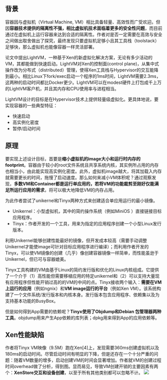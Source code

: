 ## 背景
容器因与虚拟机（Virtual Machine, VM）相比具备轻量、高效性而广受欢迎。但因**容器技术提供的隔离性不强，相比虚拟机技术面临着更多的安全性问题**，而目前通过在虚拟机上运行容器来达到合适的隔离性。作者对是否一定需要在高效与安全之间做出取舍做出了探究，最终发现只要虚拟机足够小且其工具栈（toolstack）足够快，那么虚拟机也能像容器一样灵活部署。

论文中提出LightVM，一种基于Xen的新虚拟化解决方案，无论有多少活动的VM，其都能做到快速启动。LightVM对Xen的控制面(control plane)，从集中式操作改为分布式（distributed）管理，使得Xen工具栈与Hypervisor的交互能降到最小。相比Linux下fork/exec启动一个程序的1ms时间，LightVM需要2.3ms，这两种的启动时间都比Docker更少。LightVM可以在modest硬件上打包成千上万的LightVM客户机，并且其内存和CPU使用率与进程相当。

LightVM设计的目标是在Hypervisor技术上提供轻量级虚拟化。更具体地说，要实现容器的一些典型特征：
- 快速启动
- 高实例化密度
- 暂停/启动时间

## 原理

要实现上述设计目标，首要是**缩小虚拟机的image大小和运行时内存的footprint**。容器由于较小的root文件系统且共享系统内核，其实例所占用的内存也相当小，由此能实现高实例化密度。此外，虚拟机image越大，将其加载入内存就需要更长的时间，拖慢了启动速度。那么如何来减小VM体积呢？通过观察发现，**多数VM和Container都是运行单应用的，若将VM的功能裁剪至刚好仅能满足所运行应用的需求**，将可以极大地降低VM的内存占用。

为此作者尝试了unikernel和Tinyx两种方式来创建适合单应用运行的最小镜像。 
- Unikernel：小型虚拟机，其中的简约操作系统（例如MiniOS ）直接链接目标应用程序。 
- Tinyx：作者开发的一个工具，用来为指定的应用程序创建一个小型Linux发行版本。

利用Unikernel能够创建性能最好的镜像，但开发成本较高（需要手动调整Unikernel才能使image可针对目标应用程序进行编译）；而利用作者开发的Tinyx，可以使VM镜像的创建（几乎）像创建容器镜像一样简单，而性能虽逊于Unikernel，但已可与容器媲美。

Tinyx工具构建的VM由基于Linux的简约发行版和优化的Linux内核组成。它提供了一个介于（1）高性能但需要移植应用的特定unikernel和（2）可以支持大量现有应用程序但性能开销过高的的VM的中间的点。Tinyx接收两个输入：**需要在VM上运行的应用**（例如ngnix）和**VM image运行的平台**（例如Xen VM）。该系统构建了一个文件系统/发行版本和内核本身。发行版本包含应用程序、依赖集以及为支持基本功能的BusyBox。

但是如何得到App需要的依赖呢？**Tinyx使用了Objdump和Debian 包管理器两种工具**。objdump用来产生App依赖的库列表；dpkg用来得到App的应用依赖等。

## Xen性能缺陷
作者将Tinyx VM映像（9.5M）跑在Xen[4]上，发现需要360ms创建虚拟机以及180ms的启动时间。尽管启动时间有明显的下降，但是还存在一个十分严重的问题：随着VM数量的增多，启动创建VM的时间会显著增加。作者就VM的创建过程时间overhead做了分析，得到图。显而易见，导致VM创建开销的主要因素有两个：**XenStore交互和设备创建**，以至于所有其他类别都可以忽略不计。
![](https://pic3.zhimg.com/80/v2-ef7bdcb2becab1a83d99212526153f32_720w.jpg)




